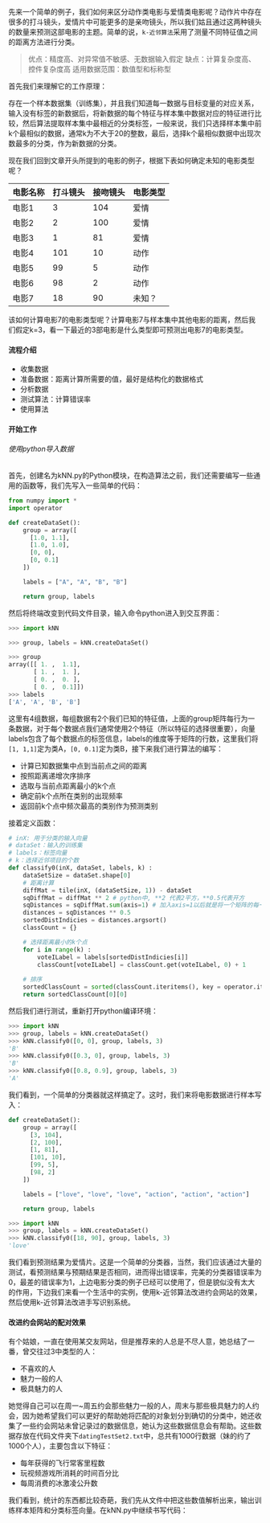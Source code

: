 先来一个简单的例子，我们如何来区分动作类电影与爱情类电影呢？动作片中存在很多的打斗镜头，爱情片中可能更多的是亲吻镜头，所以我们姑且通过这两种镜头的数量来预测这部电影的主题。简单的说，`k-近邻算法`采用了测量不同特征值之间的距离方法进行分类。

> 优点：精度高、对异常值不敏感、无数据输入假定
> 缺点：计算复杂度高、控件复杂度高
> 适用数据范围：数值型和标称型

首先我们来理解它的工作原理：

存在一个样本数据集（训练集），并且我们知道每一数据与目标变量的对应关系，输入没有标签的新数据后，将新数据的每个特征与样本集中数据对应的特征进行比较，然后算法提取样本集中最相近的分类标签，一般来说，我们只选择样本集中前k个最相似的数据，通常k为不大于20的整数，最后，选择k个最相似数据中出现次数最多的分类，作为新数据的分类。

现在我们回到文章开头所提到的电影的例子，根据下表如何确定未知的电影类型呢？

| 电影名称 | 打斗镜头 | 接吻镜头 | 电影类型 |
| ---- | ---- | ---- | ---- |
| 电影1  | 3    | 104  | 爱情   |
| 电影2  | 2    | 100  | 爱情   |
| 电影3  | 1    | 81   | 爱情   |
| 电影4  | 101  | 10   | 动作   |
| 电影5  | 99   | 5    | 动作   |
| 电影6  | 98   | 2    | 动作   |
| 电影7  | 18   | 90   | 未知？  |

该如何计算电影7的电影类型呢？计算电影7与样本集中其他电影的距离，然后我们假定k=3，看一下最近的3部电影是什么类型即可预测出电影7的电影类型。

#### 流程介绍

- 收集数据
- 准备数据：距离计算所需要的值，最好是结构化的数据格式
- 分析数据
- 测试算法：计算错误率
- 使用算法

#### 开始工作

###### 使用python导入数据

首先，创建名为kNN.py的Python模块，在构造算法之前，我们还需要编写一些通用的函数等，我们先写入一些简单的代码：

```python
from numpy import *
import operator

def createDataSet():
    group = array([
      [1.0, 1.1], 
      [1.0, 1.0],
      [0, 0],
      [0, 0.1]
    ])

    labels = ["A", "A", "B", "B"]

    return group, labels
```

然后将终端改变到代码文件目录，输入命令python进入到交互界面：

```python
>>> import kNN

>>> group, labels = kNN.createDataSet()

>>> group
array([[ 1. ,  1.1],
       [ 1. ,  1. ],
       [ 0. ,  0. ],
       [ 0. ,  0.1]])
>>> labels
['A', 'A', 'B', 'B']
```

这里有4组数据，每组数据有2个我们已知的特征值，上面的group矩阵每行为一条数据，对于每个数据点我们通常使用2个特征（所以特征的选择很重要），向量labels包含了每个数据点的标签信息，labels的维度等于矩阵的行数，这里我们将`[1, 1,1]`定为类A，`[0, 0.1]`定为类B，接下来我们进行算法的编写：

- 计算已知数据集中点到当前点之间的距离
- 按照距离递增次序排序
- 选取与当前点距离最小的k个点
- 确定前k个点所在类别的出现频率
- 返回前k个点中频次最高的类别作为预测类别

接着定义函数：

```python
# inX: 用于分类的输入向量
# dataSet：输入的训练集
# labels：标签向量
# k：选择近邻项目的个数
def classify0(inX, dataSet, labels, k) :
    dataSetSize = dataSet.shape[0]
    # 距离计算
    diffMat = tile(inX, (dataSetSize, 1)) - dataSet
    sqDiffMat = diffMat ** 2 # python中, **2 代表2平方，**0.5代表开方
    sqDistances = sqDiffMat.sum(axis=1) # 加入axis=1以后就是将一个矩阵的每一行向量相加
    distances = sqDistances ** 0.5
    sortedDistIndicies = distances.argsort()
    classCount = {}

    # 选择距离最小的k个点
    for i in range(k) :
        voteILabel = labels[sortedDistIndicies[i]]
        classCount[voteILabel] = classCount.get(voteILabel, 0) + 1
    
    # 排序
    sortedClassCount = sorted(classCount.iteritems(), key = operator.itemgetter(1), reverse=True)
    return sortedClassCount[0][0]
```

然后我们进行测试，重新打开python编译环境：

```python
>>> import kNN
>>> group, labels = kNN.createDataSet()
>>> kNN.classify0([0, 0], group, labels, 3)
'B'
>>> kNN.classify0([0.3, 0], group, labels, 3)
'B'
>>> kNN.classify0([0.8, 0.9], group, labels, 3)
'A'
```

我们看到，一个简单的分类器就这样搞定了。这时，我们来将电影数据进行样本写入：

```python
def createDataSet():
    group = array([
      [3, 104], 
      [2, 100],
      [1, 81],
      [101, 10],
      [99, 5],
      [98, 2]
    ])

    labels = ["love", "love", "love", "action", "action", "action"]

    return group, labels
```

```python
>>> import kNN
>>> group, labels = kNN.createDataSet()
>>> kNN.classify0([18, 90], group, labels, 3)
'love'
```

我们看到预测结果为爱情片。这是一个简单的分类器，当然，我们应该通过大量的测试，看预测结果与预期结果是否相同，进而得出错误率，完美的分类器错误率为0，最差的错误率为1，上边电影分类的例子已经可以使用了，但是貌似没有太大的作用，下边我们来看一个生活中的实例，使用k-近邻算法改进约会网站的效果，然后使用k-近邻算法改进手写识别系统。

#### 改进约会网站的配对效果

有个姑娘，一直在使用某交友网站，但是推荐来的人总是不尽人意，她总结了一番，曾交往过3中类型的人：

- 不喜欢的人
- 魅力一般的人
- 极具魅力的人

她觉得自己可以在周一~周五约会那些魅力一般的人，周末与那些极具魅力的人约会，因为她希望我们可以更好的帮助她将匹配的对象划分到确切的分类中，她还收集了一些约会网站未曾记录过的数据信息，她认为这些数据信息会有帮助。这些数据存放在代码文件夹下`datingTestSet2.txt`中，总共有1000行数据（妹的约了1000个人），主要包含以下特征：

- 每年获得的飞行常客里程数
- 玩视频游戏所消耗的时间百分比
- 每周消费的冰激凌公升数

我们看到，统计的东西都比较奇葩，我们先从文件中把这些数值解析出来，输出训练样本矩阵和分类标签向量。在kNN.py中继续书写代码：